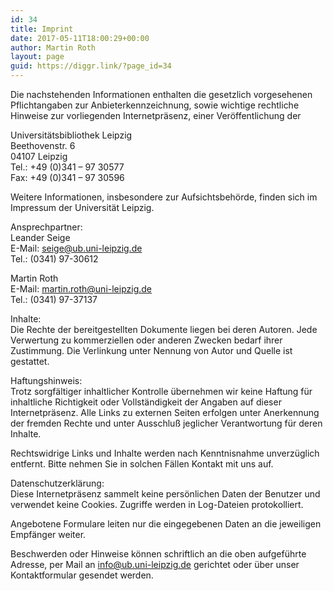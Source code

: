 ```yaml
---
id: 34
title: Imprint
date: 2017-05-11T18:00:29+00:00
author: Martin Roth
layout: page
guid: https://diggr.link/?page_id=34
---
```

Die nachstehenden Informationen enthalten die gesetzlich vorgesehenen Pflichtangaben zur Anbieterkennzeichnung, sowie wichtige rechtliche Hinweise zur vorliegenden Internetpräsenz, einer Veröffentlichung der

Universitätsbibliothek Leipzig  
Beethovenstr. 6  
04107 Leipzig  
Tel.: +49 (0)341 – 97 30577  
Fax: +49 (0)341 – 97 30596

Weitere Informationen, insbesondere zur Aufsichtsbehörde, finden sich im Impressum der Universität Leipzig.

Ansprechpartner:  
Leander Seige  
E-Mail: <seige@ub.uni-leipzig.de>  
Tel.: (0341) 97-30612

Martin Roth  
E-Mail: <martin.roth@uni-leipzig.de>  
Tel.: (0341) 97-37137

Inhalte:  
Die Rechte der bereitgestellten Dokumente liegen bei deren Autoren. Jede Verwertung zu kommerziellen oder anderen Zwecken bedarf ihrer Zustimmung. Die Verlinkung unter Nennung von Autor und Quelle ist gestattet.

Haftungshinweis:  
Trotz sorgfältiger inhaltlicher Kontrolle übernehmen wir keine Haftung für inhaltliche Richtigkeit oder Vollständigkeit der Angaben auf dieser Internetpräsenz. Alle Links zu externen Seiten erfolgen unter Anerkennung der fremden Rechte und unter Ausschluß jeglicher Verantwortung für deren Inhalte.

Rechtswidrige Links und Inhalte werden nach Kenntnisnahme unverzüglich entfernt. Bitte nehmen Sie in solchen Fällen Kontakt mit uns auf.

Datenschutzerklärung:  
Diese Internetpräsenz sammelt keine persönlichen Daten der Benutzer und verwendet keine Cookies. Zugriffe werden in Log-Dateien protokolliert.

Angebotene Formulare leiten nur die eingegebenen Daten an die jeweiligen Empfänger weiter.

Beschwerden oder Hinweise können schriftlich an die oben aufgeführte Adresse, per Mail an info@ub.uni-leipzig.de gerichtet oder über unser Kontaktformular gesendet werden.